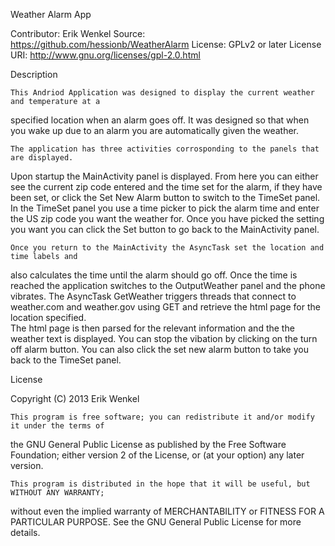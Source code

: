 Weather Alarm App

Contributor: Erik Wenkel
Source: https://github.com/hessionb/WeatherAlarm
License: GPLv2 or later
License URI: http://www.gnu.org/licenses/gpl-2.0.html

Description

	This Andriod Application was designed to display the current weather and temperature at a 
specified location when an alarm goes off.  It was designed so that when you wake up due to an alarm 
you are automatically given the weather.

	The application has three activities corrosponding to the panels that are displayed.  
Upon startup the MainActivity panel is displayed.  From here you can either see the current zip code 
entered and the time set for the alarm, if they have been set, or click the Set New Alarm button to 
switch to the TimeSet panel.  In the TimeSet panel you use a time picker to pick the alarm time and 
enter the US zip code you want the weather for.  Once you have picked the setting you want you can click 
the Set button to go back to the MainActivity panel. 

	Once you return to the MainActivity the AsyncTask set the location and time labels and 
also calculates the time until the alarm should go off.  Once the time is reached the application 
switches to the OutputWeather panel and the phone vibrates.  The AsyncTask GetWeather triggers threads 
that connect to weather.com and weather.gov using GET and retrieve the html page for the location specified.  
The html page is then parsed for the relevant information and the the weather text is displayed.  You can 
stop the vibation by clicking on the turn off alarm button.  You can also click the set new alarm button 
to take you back to the TimeSet panel.



License

Copyright (C) 2013 Erik Wenkel

	This program is free software; you can redistribute it and/or modify it under the terms of 
the GNU General Public License as published by the Free Software Foundation; either version 2 of the License, 
or (at your option) any later version.

	This program is distributed in the hope that it will be useful, but WITHOUT ANY WARRANTY; 
without even the implied warranty of MERCHANTABILITY or FITNESS FOR A PARTICULAR PURPOSE. See the GNU 
General Public License for more details.
